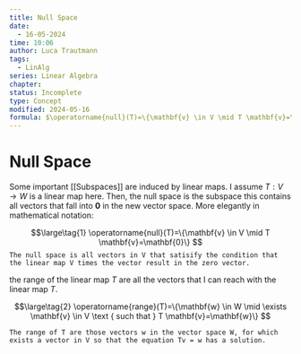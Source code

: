 ```yaml
---
title: Null Space
date:
  - 16-05-2024
time: 10:06
author: Luca Trautmann
tags:
  - LinAlg
series: Linear Algebra
chapter: 
status: Incomplete
type: Concept
modified: 2024-05-16
formula: $\operatorname{null}(T)=\{\mathbf{v} \in V \mid T \mathbf{v}=\mathbf{0}\}$
---
```

# Null Space
Some important [[Subspaces]] are induced by linear maps. I assume $T: V \rightarrow W$ is a linear map here. Then, the null space is the subspace this contains all vectors that fall into $\mathbf{0}$ in the new vector space. More elegantly in mathematical notation:


$$\large\tag{1}
\operatorname{null}(T)=\{\mathbf{v} \in V \mid T \mathbf{v}=\mathbf{0}\}
$$
`The null space is all vectors in V that satisify the condition that the linear map V times the vector result in the zero vector.`


the range of the linear map $T$ are all the vectors that I can reach with the linear map $T$. 


$$\large\tag{2}
\operatorname{range}(T)=\{\mathbf{w} \in W \mid \exists \mathbf{v} \in V \text { such that } T \mathbf{v}=\mathbf{w}\}
$$

`The range of T are those vectors w in the vector space W, for which exists a vector in V so that the equation Tv = w has a solution.`

